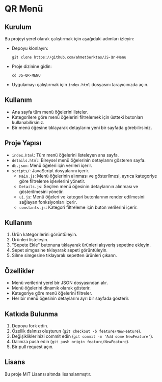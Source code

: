﻿﻿<!DOCTYPE html>
<html lang="tr">
<head>
  <meta charset="UTF-8">
  <meta name="viewport" content="width=device-width, initial-scale=1.0">
</head>
<body>
  <h1>QR Menü</h1>

  <h2>Kurulum</h2>
  <p>Bu projeyi yerel olarak çalıştırmak için aşağıdaki adımları izleyin:</p>

  <ul>
    <li>Depoyu klonlayın:
      <pre><code>git clone https://github.com/ahmetberktas/JS-Qr-Menu</code></pre>
    </li>
    <li>Proje dizinine gidin:
      <pre><code>cd JS-QR-MENU</code></pre>
    </li>
    <li>Uygulamayı çalıştırmak için <code>index.html</code> dosyasını tarayıcınızda açın.</li>
  </ul>

  <h2>Kullanım</h2>
  <ul>
    <li>Ana sayfa tüm menü öğelerini listeler.</li>
    <li>Kategorilere göre menü öğelerini filtrelemek için üstteki butonları kullanabilirsiniz.</li>
    <li>Bir menü öğesine tıklayarak detaylarını yeni bir sayfada görebilirsiniz.</li>
  </ul>

  <h2>Proje Yapısı</h2>
  <ul>
    <li><code>index.html</code>: Tüm menü öğelerini listeleyen ana sayfa.</li>
    <li><code>details.html</code>: Bireysel menü öğelerinin detaylarını gösteren sayfa.</li>
    <li><code>db.json</code>: Menü öğeleri için verileri içerir.</li>
    <li><code>scripts/</code>: JavaScript dosyalarını içerir.
        <ul>
            <li><code>Main.js</code>: Menü öğelerinin alınması ve gösterilmesi, ayrıca kategoriye göre filtreleme işlevlerini yönetir.</li>
            <li><code>Details.js</code>: Seçilen menü öğesinin detaylarının alınması ve gösterilmesini yönetir.</li>
            <li><code>ui.js</code>: Menü öğeleri ve kategori butonlarının render edilmesini sağlayan fonksiyonları içerir.</li>
            <li><code>constants.js</code>: Kategori filtreleme için buton verilerini içerir.</li>
        </ul>
    </li>
  </ul>

  <h2>Kullanım</h2>
  <ol>
    <li>Ürün kategorilerini görüntüleyin.</li>
    <li>Ürünleri listeleyin.</li>
    <li>"Sepete Ekle" butonuna tıklayarak ürünleri alışveriş sepetine ekleyin.</li>
    <li>Sepet simgesine tıklayarak sepeti görüntüleyin.</li>
    <li>Silme simgesine tıklayarak sepetten ürünleri çıkarın.</li>
  </ol>

  <h2>Özellikler</h2>
  <ul>
    <li>Menü verilerini yerel bir JSON dosyasından alır.</li>
    <li>Menü öğelerini dinamik olarak gösterir.</li>
    <li>Kategoriye göre menü öğelerini filtreler.</li>
    <li>Her bir menü öğesinin detaylarını ayrı bir sayfada gösterir.</li>
  </ul>

  <h2>Katkıda Bulunma</h2>
  <ol>
    <li>Depoyu fork edin.</li>
    <li>Özellik dalınızı oluşturun (<code>git checkout -b feature/NewFeature</code>).</li>
    <li>Değişikliklerinizi commit edin (<code>git commit -m 'Add some NewFeature'</code>).</li>
    <li>Dalınıza push edin (<code>git push origin feature/NewFeature</code>).</li>
    <li>Bir pull request açın.</li>
  </ol>

  <h2>Lisans</h2>
  <p>Bu proje MIT Lisansı altında lisanslanmıştır.</p>

</body>
</html>
